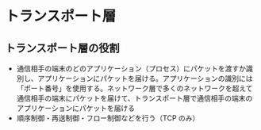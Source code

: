 # トランスポート層

## トランスポート層の役割

- 通信相手の端末のどのアプリケーション（プロセス）にパケットを渡すか識別し、アプリケーションにパケットを届ける。アプリケーションの識別には「ポート番号」を使用する。ネットワーク層で多くのネットワークを超えて通信相手の端末にパケットを届けて、トランスポート層で通信相手の端末のアプリケーションにパケットを届ける
- 順序制御・再送制御・フロー制御などを行う（TCP のみ）
